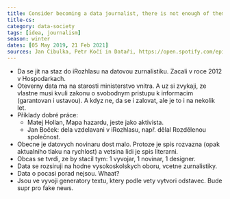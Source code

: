 ```yaml
---
title: Consider becoming a data journalist, there is not enough of them
title-cs: 
category: data-society
tags: [idea, journalism]
season: winter
dates: [05 May 2019, 21 Feb 2021]
sources: Jan Cibulka, Petr Kočí in Dataři, https://open.spotify.com/episode/1rwPmT7odS6PLjJmp08BIZ
---
```


* Da se jit na staz do iRozhlasu na datovou zurnalistiku. Zacali v roce 2012 v Hospodarkach.
* Oteverny data ma na starosti ministerstvo vnitra. A uz si zvykaji, ze vlastne musi kvuli zakonu o svobodnym pristupu k informacim (garantovan i ustavou). A kdyz ne, da se i zalovat, ale je to i na nekolik let.
* Příklady dobré práce:
	* Matej Hollan, Mapa hazardu, jeste jako aktivista.
	* Jan Boček: dela vzdelavani v iRozhlasu, např. dělal Rozdělenou společnost.
* Obecne je datovych novinaru dost malo. Protoze je spis rozvazna (opak aktualniho tlaku na rychlost) a vetsina lidi je spis literarni.
* Obcas se tvrdi, ze by stacil tym: 1 vyvojar, 1 novinar, 1 designer.
* Data se rozsiruji na hodne vysokoskolskych oboru, vcetne zurnalistiky.
* Data o pocasi porad nejsou. Whaat?
* Jsou ve vyvoji generatory textu, ktery podle vety vytvori odstavec. Bude supr pro fake news.